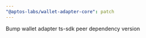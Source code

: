```yaml
---
"@aptos-labs/wallet-adapter-core": patch
---
```


Bump wallet adapter ts-sdk peer dependency version
